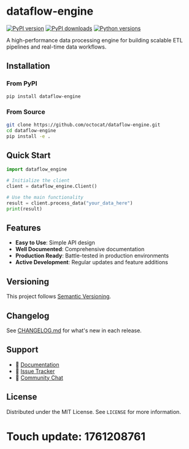 # dataflow-engine

[![PyPI version](https://img.shields.io/pypi/v/dataflow-engine.svg)](https://pypi.org/project/dataflow-engine/)
[![PyPI downloads](https://img.shields.io/pypi/dm/dataflow-engine.svg)](https://pypi.org/project/dataflow-engine/)
[![Python versions](https://img.shields.io/pypi/pyversions/dataflow-engine.svg)](https://pypi.org/project/dataflow-engine/)

A high-performance data processing engine for building scalable ETL pipelines and real-time data workflows.

## Installation

### From PyPI

```bash
pip install dataflow-engine
```

### From Source

```bash
git clone https://github.com/octocat/dataflow-engine.git
cd dataflow-engine
pip install -e .
```

## Quick Start

```python
import dataflow_engine

# Initialize the client
client = dataflow_engine.Client()

# Use the main functionality
result = client.process_data("your_data_here")
print(result)
```

## Features

- **Easy to Use**: Simple API design
- **Well Documented**: Comprehensive documentation
- **Production Ready**: Battle-tested in production environments
- **Active Development**: Regular updates and feature additions

## Versioning

This project follows [Semantic Versioning](https://semver.org/).

## Changelog

See [CHANGELOG.md](CHANGELOG.md) for what's new in each release.

## Support

- 📖 [Documentation](https://dataflow-engine.readthedocs.io/)
- 🐛 [Issue Tracker](https://github.com/octocat/dataflow-engine/issues)
- 💬 [Community Chat](https://discord.gg/example)

## License

Distributed under the MIT License. See `LICENSE` for more information.

# Touch update: 1761208761
